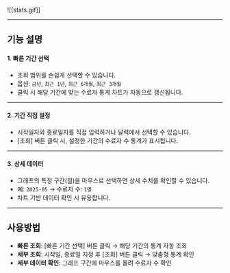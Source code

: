 
![[stats.gif]]

***

## 기능 설명

#### 1. 빠른 기간 선택
- 조회 범위를 손쉽게 선택할 수 있습니다.  
- 옵션: `금년`, `최근 1년`, `최근 6개월`, `최근 3개월`  
- 클릭 시 해당 기간에 맞는 수료자 통계 차트가 자동으로 갱신됩니다.  

***

#### 2. 기간 직접 설정
- 시작일자와 종료일자를 직접 입력하거나 달력에서 선택할 수 있습니다.  
- [조회] 버튼 클릭 시, 설정한 기간의 수료자 수 통계가 표시됩니다.  

***

#### 3. 상세 데이터
- 그래프의 특정 구간(월)을 마우스로 선택하면 상세 수치를 확인할 수 있습니다.  
- 예: `2025-05` → 수료자 수: `1명`  
- 차트 기반 데이터 확인 시 유용합니다.  

***

## 사용방법

- **빠른 조회**: [빠른 기간 선택] 버튼 클릭 → 해당 기간의 통계 자동 조회  
- **세부 조회**: 시작일, 종료일 지정 후 [조회] 버튼 클릭 → 맞춤형 통계 확인  
- **세부 데이터 확인**: 그래프 구간에 마우스를 올려 수료자 수 확인  
